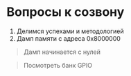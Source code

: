 # Вопросы к созвону

1. Делимся успехами и методологией
2. Дамп памяти с адреса 0x8000000

> Дамп начинается с нулей

> Посмотреть банк GPIO